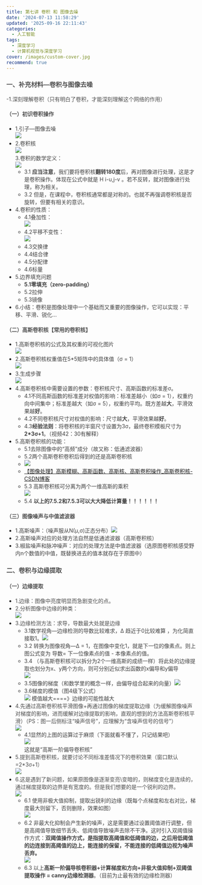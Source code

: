 ```yaml
---
title: 第七讲 卷积 和 图像去噪
date: '2024-07-13 11:58:29'
updated: '2025-09-16 22:11:43'
categories:
  - 人工智能
tags:
  - 深度学习
  - 计算机视觉与深度学习
cover: /images/custom-cover.jpg
recommend: true
---
```

### <font style="color:rgb(79, 79, 79);">一、补充材料—卷积与图像去噪</font>
<font style="color:rgb(77, 77, 77);">-1.深刻理解卷积（只有明白了卷积，才能深刻理解这个网络的作用）</font>

#### <font style="color:rgb(79, 79, 79);">（一）初识卷积操作</font>
+ <font style="color:rgba(0, 0, 0, 0.75);">1.引子—图像去噪  
</font>![](/images/77f1bbe1f4050dec71ecf6fba22837f2.png)
+ <font style="color:rgba(0, 0, 0, 0.75);">2.卷积核  
</font>![](/images/6b37d1f088297eb55761f70aca2b485f.png)<font style="color:rgba(0, 0, 0, 0.75);">  
</font><font style="color:rgba(0, 0, 0, 0.75);">3.卷积的数学定义：  
</font>![](/images/a8bbdd0bc753355d0136c94d42bef448.png)
    - <font style="color:rgba(0, 0, 0, 0.75);">3.1</font><font style="color:rgba(0, 0, 0, 0.75);"> </font>**<font style="color:rgba(0, 0, 0, 0.75);">应当注意</font>**<font style="color:rgba(0, 0, 0, 0.75);">，我们要将卷积核</font>**<font style="color:rgba(0, 0, 0, 0.75);">翻转180度</font>**<font style="color:rgba(0, 0, 0, 0.75);">后，再对图像进行处理，这是才是卷积操作。体现在公式中就是 H i-u,j-v 。若不反转，就对图像进行处理，称为相关。</font>
    - <font style="color:rgba(0, 0, 0, 0.75);">3.2 但是，在课程中，卷积核通常都是对称的。也就不再强调卷积核是否旋转，但要有相关的意识。</font>
+ <font style="color:rgba(0, 0, 0, 0.75);">4.卷积的性质：</font>
    - <font style="color:rgba(0, 0, 0, 0.75);">4.1叠加性：  
</font>![](/images/1972ff22e8eceb2cde977c6fa667842e.png)
    - <font style="color:rgba(0, 0, 0, 0.75);">4.2平移不变性：  
</font>![](/images/e6901862ccf29e2f4b30b2757a59264c.png)
    - <font style="color:rgba(0, 0, 0, 0.75);">4.3交换律</font>
    - <font style="color:rgba(0, 0, 0, 0.75);">4.4结合律</font>
    - <font style="color:rgba(0, 0, 0, 0.75);">4.5分配律</font>
    - <font style="color:rgba(0, 0, 0, 0.75);">4.6标量</font>
+ <font style="color:rgba(0, 0, 0, 0.75);">5.边界填充问题</font>
    - **<font style="color:rgba(0, 0, 0, 0.75);">5.1零填充（zero-padding）</font>**
    - <font style="color:rgba(0, 0, 0, 0.75);">5.2拉伸</font>
    - <font style="color:rgba(0, 0, 0, 0.75);">5.3镜像</font>
+ <font style="color:rgba(0, 0, 0, 0.75);">6.小结：卷积是图像处理中一个基础而又重要的图像操作，它可以实现：平移、平滑、锐化…</font>

#### <font style="color:rgb(79, 79, 79);">（二）高斯卷积核【常用的卷积核】</font>
+ <font style="color:rgba(0, 0, 0, 0.75);">1.高斯卷积核的公式及其权重的可视化图片  
</font>![](/images/83056dc979b53a772f0f19fb5b24fd6e.png)
+ <font style="color:rgba(0, 0, 0, 0.75);">2.高斯卷积核权重值在5*5矩阵中的具体值（σ = 1）  
</font>![](/images/fbe7caf0d44f2784b533a1fb9b504090.png)
+ <font style="color:rgba(0, 0, 0, 0.75);">3.生成步骤  
</font>![](/images/8d7cac32392a8401a376c68db3d41d77.png)
+ <font style="color:rgba(0, 0, 0, 0.75);">4.高斯卷积核中需要设置的参数：卷积核尺寸、高斯函数的标准差σ。</font>
    - <font style="color:rgba(0, 0, 0, 0.75);">4.1不同高斯函数的标准差对权值的影响：标准差越小（如σ = 1），权重约向中间集中；标准差越大（如σ = 5），权重约平均。既方差越</font>**<font style="color:rgba(0, 0, 0, 0.75);">大</font>**<font style="color:rgba(0, 0, 0, 0.75);">，平滑效果越</font>**<font style="color:rgba(0, 0, 0, 0.75);">好</font>**<font style="color:rgba(0, 0, 0, 0.75);">。</font>
    - <font style="color:rgba(0, 0, 0, 0.75);">4.2不同卷积核尺寸对权值的影响：尺寸越</font>**<font style="color:rgba(0, 0, 0, 0.75);">大</font>**<font style="color:rgba(0, 0, 0, 0.75);">，平滑效果越</font>**<font style="color:rgba(0, 0, 0, 0.75);">好</font>**<font style="color:rgba(0, 0, 0, 0.75);">。</font>
    - <font style="color:rgba(0, 0, 0, 0.75);">4.3</font>**<font style="color:rgba(0, 0, 0, 0.75);">经验法则</font>**<font style="color:rgba(0, 0, 0, 0.75);">：将卷积核的半窗尺寸设置为3σ，最终卷积模板尺寸为</font>**<font style="color:rgba(0, 0, 0, 0.75);">2*3σ+1</font>**<font style="color:rgba(0, 0, 0, 0.75);">。（视频42：30有解释）</font>
+ <font style="color:rgba(0, 0, 0, 0.75);">5.高斯卷积核的功能：</font>
    - <font style="color:rgba(0, 0, 0, 0.75);">5.1去除图像中的“高频”成分（故又称：低通滤波器）</font>
    - <font style="color:rgba(0, 0, 0, 0.75);">5.2两个高斯卷积卷积后得到的还是高斯卷积核</font>
    - ![](/images/b20f7946e9ae55c0c00ddb8e9036cc9a.png)
    - [【图像处理】高斯模糊、高斯函数、高斯核、高斯卷积操作_高斯卷积核-CSDN博客](https://blog.csdn.net/u013066730/article/details/123112159)
    - <font style="color:rgba(0, 0, 0, 0.75);">5.3 高斯卷积核可分离为两个一维高斯的乘积  
</font>![](/images/e041e1e46b4dabd885355fddfa3e778e.png)
    - <font style="color:rgba(0, 0, 0, 0.75);">5.4</font><font style="color:rgba(0, 0, 0, 0.75);"> </font>**<font style="color:rgba(0, 0, 0, 0.75);">以上的7.5.2和7.5.3可以大大降低计算量！！！！！！</font>**

#### <font style="color:rgb(79, 79, 79);">（三）图像噪声与中值滤波器</font>
+ <font style="color:rgba(0, 0, 0, 0.75);">1.高斯噪声：（噪声服从N(μ,σ)正态分布）</font>![](/images/2aa046be17aa4a0b4c774703a619173f.png)
+ <font style="color:rgba(0, 0, 0, 0.75);">2.高斯噪声对应的处理方法自然是低通滤波器（高斯卷积核）</font>
+ <font style="color:rgba(0, 0, 0, 0.75);">3.椒盐噪声和脉冲噪声：对应的处理方法是中值滤波器（选原图卷积核感受野内n个数值的中值，既替换进去的值本就存在于原图中）</font>

### <font style="color:rgb(79, 79, 79);">二、卷积与边缘提取</font>
#### <font style="color:rgb(79, 79, 79);">（一）边缘提取</font>
+ <font style="color:rgb(77, 77, 77);">1.边缘：图像中亮度明显而急剧变化的点。</font>
+ <font style="color:rgb(77, 77, 77);">2.分析图像中边缘的种类：  
</font>![](/images/58ca337ce05e47d867a08563c99eea45.png)
+ <font style="color:rgb(77, 77, 77);">3.边缘检测方法：求导，导数最大处就是边缘</font>
    - <font style="color:rgba(0, 0, 0, 0.75);">3.1数学视角—边缘检测的导数比较难求，Δ 趋近于0比较难算 ，为化简直接取1。</font>![](/images/129c55dddfdce64ce9fdf33d1b4174d0.png)
    - <font style="color:rgba(0, 0, 0, 0.75);">3.2 转换为图像视角—Δ = 1，在图像中变化1，就是下一位的像素点。则上图公式变为 导数= 下一位像素点的值 - 本像素点的值。</font>
    - <font style="color:rgba(0, 0, 0, 0.75);">3.4 （与高斯卷积核可以拆分为2个一维高斯的成绩一样）将此处的边缘提取也划分为x、y两个方向，则可分别近似求出函数的x偏导和y偏导  
</font>![](/images/f3193da0f5795526ff020250d35090e8.png)
    - <font style="color:rgba(0, 0, 0, 0.75);">3.5图像的梯度（和数学里的概念一样，由偏导组合起来的向量）</font>![](/images/269a6f47e1ad92b909d6a8c67039d660.png)
    - <font style="color:rgba(0, 0, 0, 0.75);">3.6梯度的模值（图4级下公式）  
</font>![](/images/77bdab4b64b3d2629e2912082e8d3f1d.png)<font style="color:rgba(0, 0, 0, 0.75);"> 模值越大====》边缘的可能性越大</font>
+ <font style="color:rgb(77, 77, 77);">4.先通过高斯卷积核平滑图像+再通过图像的梯度提取边缘（为缓解图像噪声对梯度的影响，进而缓解对边缘提取的影响，直观的想到的方法高斯卷积核平滑）（PS：图一后侧标注“噪声信号”，应理解为“含噪声信号的信号”）  
</font>![](/images/823e6df17c74abf59f416a914c4f2f31.png)
    - <font style="color:rgba(0, 0, 0, 0.75);">4.1显然的上图的运算过于麻烦（下面就看不懂了，只记结果吧）  
</font>![](/images/f3b6cb76565ae491ec0a6c9c5746a4aa.png)<font style="color:rgba(0, 0, 0, 0.75);">  
</font><font style="color:rgba(0, 0, 0, 0.75);">这就是“高斯一阶偏导卷积核”</font>
+ <font style="color:rgb(77, 77, 77);">5.提到高斯卷积核，就要讨论不同标准差情况下的卷积效果（窗口默认=2*3σ+1）  
</font>![](/images/b51c6da25ae4c8315027f8e45294cb2f.png)
+ <font style="color:rgb(77, 77, 77);">6.这是遇到了新问题，如果原图像是逐渐变亮\变暗的，则梯度变化是连续的，通过梯度提取的边界是有宽度的。但是我们想要的是一个锐利的边界。  
</font>![](/images/88b5eb195ed425b8b14c45b60a1c7990.png)
    - <font style="color:rgba(0, 0, 0, 0.75);">6.1 使用非极大值抑制，提取出锐利的边缘（既每个点梯度和左右对比，梯度最大则留下，否则删除，效果如图）  
</font>![](/images/b021d042bea2422370bf034a6631f8d1.png)
    - <font style="color:rgba(0, 0, 0, 0.75);">6.2 非最大化抑制会产生新的噪声，这是需要通过设置阈值进行调整，但是高阈值导致细节丢失、低阈值导致噪声去除不干净。这时引入双阈值操作方式：</font>**<font style="color:rgba(0, 0, 0, 0.75);">双阈值操作方式，是指提取高阈值和低阈值的边，之后用低阈值的边连接到高阈值的边上，能连接的保留，不能连接的低阈值边视为噪声丢弃。</font>**<font style="color:rgba(0, 0, 0, 0.75);">  
</font>![](/images/5f1d34c2e2fcdb3b88ea9dcd9a55ea6d.png)
    - <font style="color:rgba(0, 0, 0, 0.75);">6.3 以上</font>**<font style="color:rgba(0, 0, 0, 0.75);">高斯一阶偏导核卷积器+计算梯度和方向+非极大值抑制+双阈值提取操作 = canny边缘检测器</font>**<font style="color:rgba(0, 0, 0, 0.75);">。（目前为止最有效的边缘检测器）</font>
